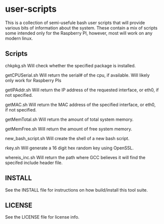 user-scripts
============

This is a collection of semi-usefule bash user scripts that will provide 
various bits of information about the system. These contain a mix of scripts
some intended only for the Raspberry PI, however, most will work on any
modern linux.

Scripts
-------

chkpkg.sh	Will check whether the specified package is installed.

getCPUSerial.sh	Will return the serial# of the cpu, if available. Will likely
		only work for Raspberry PIs

getIPAddr.sh	Will return the IP address of the requested interface, or
		eth0, if not specified. 

getMAC.sh	Will return the MAC address of the specified interface, or
		eth0, if not specified. 

getMemTotal.sh	Will return the amount of total system memory.

getMemFree.sh	Will return the amount of free system memory.

new_bash_script.sh	Will create the shell of a new bash script.

rkey.sh		Will generate a 16 digit hex random key using OpenSSL.

whereis_inc.sh	Will return the path where GCC believes it will find 
		the specifed include header file.

INSTALL
-------

See the INSTALL file for instructions on how build/install this tool suite.

LICENSE
-------

See the LICENSE file for license info.

